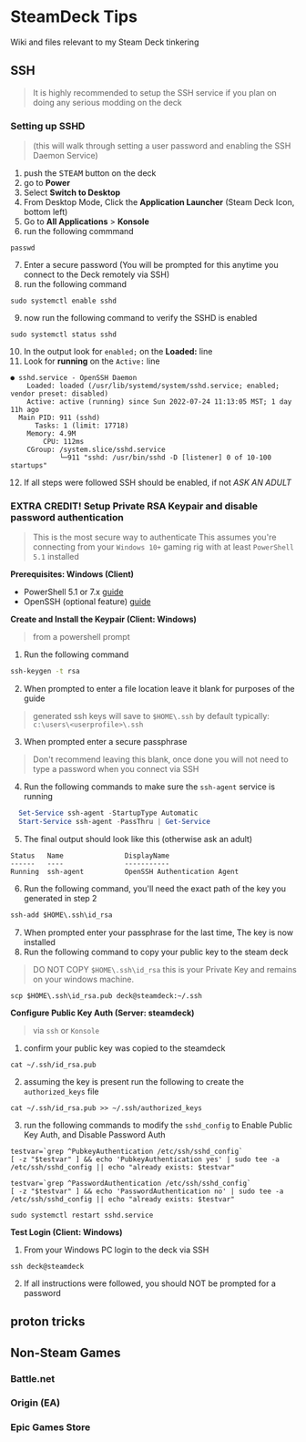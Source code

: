 # SteamDeck Tips
Wiki and files relevant to my Steam Deck tinkering

## SSH
> It is highly recommended to setup the SSH service if you plan on doing any serious modding on the deck

### Setting up SSHD 

> (this will walk through setting a user password and enabling the SSH Daemon Service)

1. push the <kbd>STEAM</kbd> button on the deck
2. go to **Power**
3. Select **Switch to Desktop**
4.  From Desktop Mode, Click the **Application Launcher** (Steam Deck Icon, bottom left)
5.  Go to **All Applications** > **Konsole**
6.  run the following commmand
```
passwd
```
7. Enter a secure password (You will be prompted for this anytime you connect to the Deck remotely via SSH)
8. run the following command
```
sudo systemctl enable sshd
```
9. now run the following command to verify the SSHD is enabled
```
sudo systemctl status sshd
```
10. In the output look for `enabled;` on the **Loaded:** line
11. Look for **running** on the `Active:` line
``` example
● sshd.service - OpenSSH Daemon
    Loaded: loaded (/usr/lib/systemd/system/sshd.service; enabled; vendor preset: disabled)
    Active: active (running) since Sun 2022-07-24 11:13:05 MST; 1 day 11h ago
  Main PID: 911 (sshd)
      Tasks: 1 (limit: 17718)
    Memory: 4.9M
        CPU: 112ms
    CGroup: /system.slice/sshd.service
            └─911 "sshd: /usr/bin/sshd -D [listener] 0 of 10-100 startups"
```

12. If all steps were followed SSH should be enabled, if not *ASK AN ADULT*

### EXTRA CREDIT! Setup Private RSA Keypair and disable password authentication
> This is the most secure way to authenticate
> This assumes you're connecting from your `Windows 10+` gaming rig with at least `PowerShell 5.1` installed

**Prerequisites: Windows (Client)**
  - PowerShell 5.1 or 7.x [guide](https://docs.microsoft.com/en-us/powershell/scripting/install/installing-powershell-on-windows?view=powershell-7.2)
  - OpenSSH (optional feature) [guide](https://docs.microsoft.com/en-us/windows-server/administration/openssh/openssh_install_firstuse#install-openssh-using-powershell)

  **Create and Install the Keypair (Client: Windows)**
  > from a powershell prompt
  1. Run the following command
  ```cmd
  ssh-keygen -t rsa
  ```
  2. When prompted to enter a file location leave it blank for purposes of the guide 

  > generated ssh keys will save to `$HOME\.ssh` by default 
  > typically: `c:\users\<userprofile>\.ssh` 

 3. When prompted enter a secure passphrase
  > Don't recommend leaving this blank, once done you will not need to type a password when you connect via SSH

4. Run the following commands to make sure the `ssh-agent` service is running
```powershell
  Set-Service ssh-agent -StartupType Automatic
  Start-Service ssh-agent -PassThru | Get-Service
```
5. The final output should look like this (otherwise ask an adult)
```
Status   Name               DisplayName
------   ----               -----------
Running  ssh-agent          OpenSSH Authentication Agent
```
6. Run the following command, you'll need the exact path of the key you generated in step 2
```cmd
ssh-add $HOME\.ssh\id_rsa
```
7. When prompted enter your passphrase for the last time, The key is now installed
8. Run the following command to copy your public key to the steam deck

> DO NOT COPY `$HOME\.ssh\id_rsa` this is your Private Key and remains on your windows machine.

```
scp $HOME\.ssh\id_rsa.pub deck@steamdeck:~/.ssh
```

**Configure Public Key Auth (Server: steamdeck)**
> via `ssh` or `Konsole`
1. confirm your public key was copied to the steamdeck
```
cat ~/.ssh/id_rsa.pub
```
2. assuming the key is present run the following to create the `authorized_keys` file
```
cat ~/.ssh/id_rsa.pub >> ~/.ssh/authorized_keys
```
3. run the following commands to modify the `sshd_config` to Enable Public Key Auth, and Disable Password Auth
```
testvar=`grep ^PubkeyAuthentication /etc/ssh/sshd_config`
[ -z "$testvar" ] && echo 'PubkeyAuthentication yes' | sudo tee -a /etc/ssh/sshd_config || echo "already exists: $testvar"

testvar=`grep ^PasswordAuthentication /etc/ssh/sshd_config`
[ -z "$testvar" ] && echo 'PasswordAuthentication no' | sudo tee -a /etc/ssh/sshd_config || echo "already exists: $testvar"

sudo systemctl restart sshd.service
```
**Test Login (Client: Windows)**
1. From your Windows PC login to the deck via SSH

```
ssh deck@steamdeck
```
2. If all instructions were followed, you should NOT be prompted for a password



## proton tricks

## Non-Steam Games

### Battle.net

### Origin (EA)

### Epic Games Store
